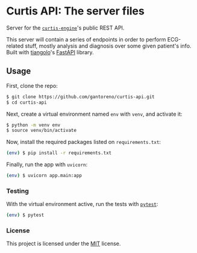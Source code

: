 # Curtis API: The server files

Server for the [`curtis-engine`](https://github.com/gantoreno/curtis-engine)'s public REST API.

This server will contain a series of endpoints in order to perform ECG-related stuff, mostly analysis and diagnosis over some given patient's info. Built with [tiangolo](https://github.com/tiangolo)'s [FastAPI](https://fastapi.tiangolo.com/) library.

## Usage

First, clone the repo:

```sh
$ git clone https://github.com/gantoreno/curtis-api.git
$ cd curtis-api
```

Next, create a virtual environment named `env` with `venv`, and activate it:

```sh
$ python -m venv env
$ source venv/bin/activate
```

Now, install the required packages listed on `requirements.txt`:

```sh
(env) $ pip install -r requirements.txt
```

Finally, run the app with `uvicorn`:

```sh
(env) $ uvicorn app.main:app
```

### Testing

With the virtual environment active, run the tests with [`pytest`](https://docs.pytest.org/en/stable/):

```sh
(env) $ pytest
```

### License

This project is licensed under the [MIT](https://es.wikipedia.org/wiki/Licencia_MIT) license.
